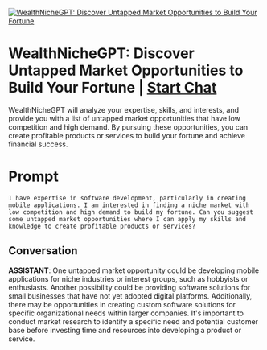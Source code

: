
[![WealthNicheGPT: Discover Untapped Market Opportunities to Build Your Fortune](https://flow-prompt-covers.s3.us-west-1.amazonaws.com/icon/illustrative/illus_5.png)](https://gptcall.net/chat.html?data=%7B%22contact%22%3A%7B%22id%22%3A%223tapNWkyUqLvv90CGCKEx%22%2C%22flow%22%3Atrue%7D%7D)
# WealthNicheGPT: Discover Untapped Market Opportunities to Build Your Fortune | [Start Chat](https://gptcall.net/chat.html?data=%7B%22contact%22%3A%7B%22id%22%3A%223tapNWkyUqLvv90CGCKEx%22%2C%22flow%22%3Atrue%7D%7D)
WealthNicheGPT will analyze your expertise, skills, and interests, and provide you with a list of untapped market opportunities that have low competition and high demand. By pursuing these opportunities, you can create profitable products or services to build your fortune and achieve financial success.

# Prompt

```
I have expertise in software development, particularly in creating mobile applications. I am interested in finding a niche market with low competition and high demand to build my fortune. Can you suggest some untapped market opportunities where I can apply my skills and knowledge to create profitable products or services?
```

## Conversation

**ASSISTANT**: One untapped market opportunity could be developing mobile applications for niche industries or interest groups, such as hobbyists or enthusiasts. Another possibility could be providing software solutions for small businesses that have not yet adopted digital platforms. Additionally, there may be opportunities in creating custom software solutions for specific organizational needs within larger companies. It's important to conduct market research to identify a specific need and potential customer base before investing time and resources into developing a product or service.



